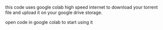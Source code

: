 this code uses google colab high speed internet to download your torrent file and upload it on your google drive storage. 

open code in google colab to start using it
